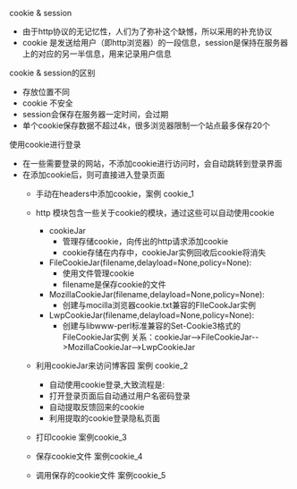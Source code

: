 
cookie & session
- 由于http协议的无记忆性，人们为了弥补这个缺憾，所以采用的补充协议
- cookie 是发送给用户（即http浏览器）的一段信息，session是保持在服务器上的对应的另一半信息，用来记录用户信息

cookie & session的区别
- 存放位置不同
- cookie 不安全
- session会保存在服务器一定时间，会过期
- 单个cookie保存数据不超过4k，很多浏览器限制一个站点最多保存20个

使用cookie进行登录
- 在一些需要登录的网站，不添加cookie进行访问时，会自动跳转到登录界面
- 在添加cookie后，则可直接进入登录页面  
    - 手动在headers中添加cookie，案例  cookie_1
    - http 模块包含一些关于cookie的模块，通过这些可以自动使用cookie
        - cookieJar
            - 管理存储cookie，向传出的http请求添加cookie
            - cookie存储在内存中，cookieJar实例回收后cookie将消失
        - FileCookieJar(filename,delayload=None,policy=None):
            - 使用文件管理cookie
            - filename是保存cookie的文件
        - MozillaCookieJar(filename,delayload=None,policy=None):
            - 创建与mocilla浏览器cookie.txt兼容的FIleCookJar实例
        - LwpCookieJar(filename,delayload=None,policy=None):
            - 创建与libwww-perl标准兼容的Set-Cookie3格式的FileCookieJar实例
        关系：cookieJar-->FileCookieJar-->MozillaCookieJar-->LwpCookieJar
    - 利用cookieJar来访问博客园  案例 cookie_2
        - 自动使用cookie登录,大致流程是:
        - 打开登录页面后自动通过用户名密码登录
        - 自动提取反馈回来的cookie
        - 利用提取的cookie登录隐私页面
        
    - 打印cookie    案例cookie_3
    - 保存cookie文件   案例cookie_4
    - 调用保存的cookie文件  案例cookie_5